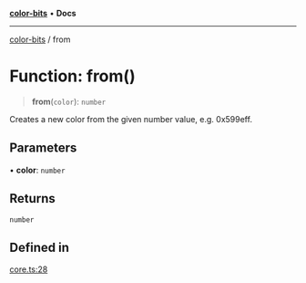 [**color-bits**](../README.md) • **Docs**

***

[color-bits](../README.md) / from

# Function: from()

> **from**(`color`): `number`

Creates a new color from the given number value, e.g. 0x599eff.

## Parameters

• **color**: `number`

## Returns

`number`

## Defined in

[core.ts:28](https://github.com/romgrk/color-bits/blob/e6e18569fa37645f22dd4f4c831dece10d0dd00b/src/core.ts#L28)
